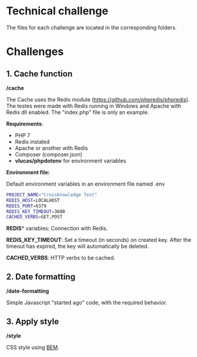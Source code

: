 # Technical challenge

The files for each challenge are located in the corresponding folders.

# Challenges

## 1. Cache function

**/cache**

The Cache uses the Redis module (https://github.com/phpredis/phpredis). 
The testes were made with Redis running in Windows and Apache with Redis dll enabled.
The "index.php" file is only an example.

**Requirements**:
* PHP 7
* Redis instaled
* Apache or another with Redis
* Composer (composer.json)
* **vlucas/phpdotenv** for environment variables

**Environment file:**

Default environment variables in an environment file named .env

```sh
PROJECT_NAME="CrossKnowledge Test"
REDIS_HOST=LOCALHOST
REDIS_PORT=6379
REDIS_KEY_TIMEOUT=3600
CACHED_VERBS=GET,POST
```

**REDIS*** variables: Connection with Redis.

**REDIS_KEY_TIMEOUT**: Set a timeout (in seconds) on created key. After the timeout has expired, the key will automatically be deleted.

**CACHED_VERBS**: HTTP verbs to be cached.

## 2. Date formatting

**/date-formatting**

Simple Javascript "started ago" code, with the required behavior. 

## 3. Apply style
**/style**

CSS style using [BEM](http://getbem.com/introduction/).